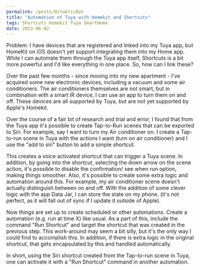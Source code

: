 ```yaml
---
permalink: /posts/DitakticBot
title: "Automation of Tuya with Homekit and Shortcuts"
tags: Shortcuts Homekit Tuya SmartHome
date: 2023-06-02
---
```


Problem: I have devices that are registered and linked into my Tuya app, but HomeKit on iOS doesn't yet support integrating them into my Home app. While I can automate them through the Tuya app itself, Shortcuts is a bit more powerful and I'd like everything in one place. So, how can I link these?

Over the past few months - since moving into my new apartment - I've acquired some new electronic devices, including a vacuum and some air conditioners. The air conditioners themselves are not smart, but in combination with a smart IR device, I can use an app to turn them on and off. These devices are all supported by Tuya, but are not yet supported by Apple's Homekit.

Over the course of a fair bit of research and trial and error, I found that from the Tuya app it's possible to create Tap-to-Run scenes that can be exported to Siri. For example, say I want to turn my Air conditioner on. I create a Tap-to-run scene in Tuya with the actions I want (turn on air conditioner) and I use the "add to siri" button to add a simple shortcut.

This creates a voice activated shortcut that can trigger a Tuya scene. In addition, by going into the shortcut, selecting the down arrow on the scene action, it's possible to disable the confirmation/ see when run option, making things smoother. Also, it's possible to create some extra logic and automation around this. For example, my air conditioner scene doesn't actually distinguish between on and off. With the addition of some clever logic with the app Data Jar, I can store the state on my phone. (it's not perfect, as it will fall out of sync if I update it outside of Apple).

Now things are set up to create scheduled or other automations. Create a automation (e.g. run at time X) like usual. As a part of this, include the command "Run Shortcut" and target the shortcut that was created in the previous step. This work-around may seem a bit silly, but it's the only way I could find to accomplish this. In addition, if there is extra logic in the original shortcut, that gets encapsulated by this and handled automatically.

In short, using the Siri shortcut created from the Tap-to-run scene in Tuya, one can activate it with a "Run Shortcut" command in another automation.

